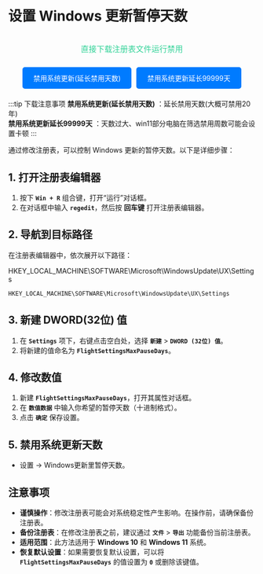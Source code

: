 # 设置 Windows 更新暂停天数

<!-- 下载按钮 -->
<div style="display: flex; flex-direction: column; align-items: center; gap: 10px; margin: 20px;">
    <p style="font-size: 16px; color: #34D399; text-align: center;">
        直接下载注册表文件运行禁用
    </p>
    <div style="display: flex; gap: 10px;">
        <a href="https://yemiao.lanzout.com/i6VcZ2szx03c" target="_blank"
           style="background-color: #007bff; color: white; border: 2px solid #007bff; padding: 10px 20px; border-radius: 5px; text-decoration: none; font-size: 14px; cursor: pointer; transition: background-color 0.3s, border-color 0.3s;"
           onmouseover="this.style.backgroundColor='#0056b3'; this.style.borderColor='#0056b3';"
           onmouseout="this.style.backgroundColor='#007bff'; this.style.borderColor='#007bff';">
            禁用系统更新(延长禁用天数)
        </a>
        <a href="https://yemiao.lanzout.com/iWHd32szx05e" target="_blank"
           style="background-color: #007bff; color: white; border: 2px solid #007bff; padding: 10px 20px; border-radius: 5px; text-decoration: none; font-size: 14px; cursor: pointer; transition: background-color 0.3s, border-color 0.3s;"
           onmouseover="this.style.backgroundColor='#0056b3'; this.style.borderColor='#0056b3';"
           onmouseout="this.style.backgroundColor='#007bff'; this.style.borderColor='#007bff';">
            禁用系统更新延长99999天
        </a>
    </div>
</div>

:::tip 下载注意事项
**禁用系统更新(延长禁用天数)** ：延长禁用天数(大概可禁用20年)  
**禁用系统更新延长99999天** ：天数过大、win11部分电脑在筛选禁用周数可能会设置卡顿
:::

通过修改注册表，可以控制 Windows 更新的暂停天数。以下是详细步骤：

## 1\. 打开注册表编辑器

1. 按下 **`Win + R`** 组合键，打开“运行”对话框。
2. 在对话框中输入 **`regedit`**，然后按 **回车键** 打开注册表编辑器。

## 2\. 导航到目标路径

在注册表编辑器中，依次展开以下路径：  

HKEY_LOCAL_MACHINE\SOFTWARE\Microsoft\WindowsUpdate\UX\Settings

```bash
HKEY_LOCAL_MACHINE\SOFTWARE\Microsoft\WindowsUpdate\UX\Settings
```

## 3\. 新建 DWORD(32位) 值

1. 在 **`Settings`** 项下，右键点击空白处，选择 **`新建`** > **`DWORD (32位) 值`**。
2. 将新建的值命名为 **`FlightSettingsMaxPauseDays`**。

## 4\. 修改数值

1. 新建 **`FlightSettingsMaxPauseDays`**，打开其属性对话框。
2. 在 **`数值数据`** 中输入你希望的暂停天数（十进制格式）。
3. 点击 **`确定`** 保存设置。
   
## 5\. 禁用系统更新天数
- 设置 -> Windows更新里暂停天数。

## 注意事项

- **谨慎操作**：修改注册表可能会对系统稳定性产生影响。在操作前，请确保备份注册表。
- **备份注册表**：在修改注册表之前，建议通过 **`文件`** > **`导出`** 功能备份当前注册表。
- **适用范围**：此方法适用于 **Windows 10** 和 **Windows 11** 系统。
- **恢复默认设置**：如果需要恢复默认设置，可以将 **`FlightSettingsMaxPauseDays`** 的值设置为 **`0`** 或删除该键值。